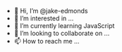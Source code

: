 - 👋 Hi, I’m @jake-edmonds
- 👀 I’m interested in ...
- 🌱 I’m currently learning JavaScript
- 💞️ I’m looking to collaborate on ...
- 📫 How to reach me ...

<!---
jake-edmonds/jake-edmonds is a ✨ special ✨ repository because its `README.md` (this file) appears on your GitHub profile.
You can click the Preview link to take a look at your changes.
--->
